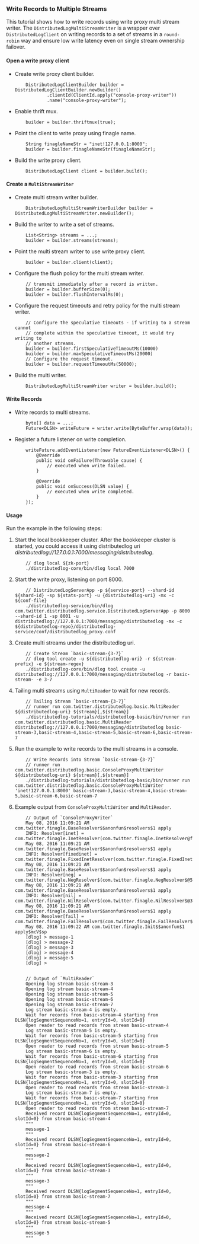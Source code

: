 ### Write Records to Multiple Streams

This tutorial shows how to write records using write proxy multi stream writer. The `DistributedLogMultiStreamWriter`
is a wrapper over `DistributedLogClient` on writing records to a set of streams in a `round-robin` way and ensure low write latency even on single stream ownership failover.

#### Open a write proxy client

-   Create write proxy client builder.
    ```
        DistributedLogClientBuilder builder = DistributedLogClientBuilder.newBuilder()
                .clientId(ClientId.apply("console-proxy-writer"))
                .name("console-proxy-writer");
    ```

-   Enable thrift mux.
    ```
        builder = builder.thriftmux(true);
    ```

-   Point the client to write proxy using finagle name.
    ```
        String finagleNameStr = "inet!127.0.0.1:8000";
        builder = builder.finagleNameStr(finagleNameStr);
    ```

-   Build the write proxy client.
    ```
        DistributedLogClient client = builder.build();
    ```

#### Create a `MultiStreamWriter`

-   Create multi stream writer builder.
    ```
        DistributedLogMultiStreamWriterBuilder builder = DistributedLogMultiStreamWriter.newBuilder();
    ```

-   Build the writer to write a set of streams.
    ```
        List<String> streams = ...;
        builder = builder.streams(streams);
    ```

-   Point the multi stream writer to use write proxy client.
    ```
        builder = builder.client(client);
    ```

-   Configure the flush policy for the multi stream writer.
    ```
        // transmit immediately after a record is written.
        builder = builder.bufferSize(0);
        builder = builder.flushIntervalMs(0);
    ```

-   Configure the request timeouts and retry policy for the multi stream writer.
    ```
        // Configure the speculative timeouts - if writing to a stream cannot
        // complete within the speculative timeout, it would try writing to
        // another streams.
        builder = builder.firstSpeculativeTimeoutMs(10000)
        builder = builder.maxSpeculativeTimeoutMs(20000)
        // Configure the request timeout.
        builder = builder.requestTimeoutMs(50000);
    ```

-   Build the multi writer.
    ```
        DistributedLogMultiStreamWriter writer = builder.build();
    ```

#### Write Records

-   Write records to multi streams. 
    ```
        byte[] data = ...;
        Future<DLSN> writeFuture = writer.write(ByteBuffer.wrap(data));
    ```

-   Register a future listener on write completion.
    ```
        writeFuture.addEventListener(new FutureEventListener<DLSN>() {
            @Override
            public void onFailure(Throwable cause) {
                // executed when write failed.
            }

            @Override
            public void onSuccess(DLSN value) {
                // executed when write completed.
            }
        });
    ```

#### Usage

Run the example in the following steps:

1.  Start the local bookkeeper cluster. After the bookkeeper cluster is started, you could access
    it using distributedlog uri *distributedlog://127.0.0.1:7000/messaging/distributedlog*.

    ```
        // dlog local ${zk-port}
        ./distributedlog-core/bin/dlog local 7000
    ```

2.  Start the write proxy, listening on port 8000.
    ```
        // DistributedLogServerApp -p ${service-port} --shard-id ${shard-id} -sp ${stats-port} -u {distributedlog-uri} -mx -c ${conf-file}
        ./distributedlog-service/bin/dlog com.twitter.distributedlog.service.DistributedLogServerApp -p 8000 --shard-id 1 -sp 8001 -u distributedlog://127.0.0.1:7000/messaging/distributedlog -mx -c ${distributedlog-repo}/distributedlog-service/conf/distributedlog_proxy.conf
    ```

3.  Create multi streams under the distributedlog uri.

    ```
        // Create Stream `basic-stream-{3-7}`
        // dlog tool create -u ${distributedlog-uri} -r ${stream-prefix} -e ${stream-regex}
        ./distributedlog-core/bin/dlog tool create -u distributedlog://127.0.0.1:7000/messaging/distributedlog -r basic-stream- -e 3-7
    ```

4.  Tailing multi streams using `MultiReader` to wait for new records.
    ```
        // Tailing Stream `basic-stream-{3-7}`
        // runner run com.twitter.distributedlog.basic.MultiReader ${distributedlog-uri} ${stream}[,${stream}]
        ./distributedlog-tutorials/distributedlog-basic/bin/runner run com.twitter.distributedlog.basic.MultiReader distributedlog://127.0.0.1:7000/messaging/distributedlog basic-stream-3,basic-stream-4,basic-stream-5,basic-stream-6,basic-stream-7
    ```

6.  Run the example to write records to the multi streams in a console.
    ```
        // Write Records into Stream `basic-stream-{3-7}`
        // runner run com.twitter.distributedlog.basic.ConsoleProxyMultiWriter ${distributedlog-uri} ${stream}[,${stream}]
        ./distributedlog-tutorials/distributedlog-basic/bin/runner run com.twitter.distributedlog.basic.ConsoleProxyMultiWriter 'inet!127.0.0.1:8000' basic-stream-3,basic-stream-4,basic-stream-5,basic-stream-6,basic-stream-7
    ```

7.  Example output from `ConsoleProxyMultiWriter` and `MultiReader`.
    ```
        // Output of `ConsoleProxyWriter`
        May 08, 2016 11:09:21 AM com.twitter.finagle.BaseResolver$$anonfun$resolvers$1 apply
        INFO: Resolver[inet] = com.twitter.finagle.InetResolver(com.twitter.finagle.InetResolver@fbb628c)
        May 08, 2016 11:09:21 AM com.twitter.finagle.BaseResolver$$anonfun$resolvers$1 apply
        INFO: Resolver[fixedinet] = com.twitter.finagle.FixedInetResolver(com.twitter.finagle.FixedInetResolver@5a25adb1)
        May 08, 2016 11:09:21 AM com.twitter.finagle.BaseResolver$$anonfun$resolvers$1 apply
        INFO: Resolver[neg] = com.twitter.finagle.NegResolver$(com.twitter.finagle.NegResolver$@5fae6db3)
        May 08, 2016 11:09:21 AM com.twitter.finagle.BaseResolver$$anonfun$resolvers$1 apply
        INFO: Resolver[nil] = com.twitter.finagle.NilResolver$(com.twitter.finagle.NilResolver$@34a433d8)
        May 08, 2016 11:09:21 AM com.twitter.finagle.BaseResolver$$anonfun$resolvers$1 apply
        INFO: Resolver[fail] = com.twitter.finagle.FailResolver$(com.twitter.finagle.FailResolver$@847c4e8)
        May 08, 2016 11:09:22 AM com.twitter.finagle.Init$$anonfun$1 apply$mcV$sp
        [dlog] > message-1
        [dlog] > message-2
        [dlog] > message-3
        [dlog] > message-4
        [dlog] > message-5
        [dlog] >


        // Output of `MultiReader`
        Opening log stream basic-stream-3
        Opening log stream basic-stream-4
        Opening log stream basic-stream-5
        Opening log stream basic-stream-6
        Opening log stream basic-stream-7
        Log stream basic-stream-4 is empty.
        Wait for records from basic-stream-4 starting from DLSN{logSegmentSequenceNo=1, entryId=0, slotId=0}
        Open reader to read records from stream basic-stream-4
        Log stream basic-stream-5 is empty.
        Wait for records from basic-stream-5 starting from DLSN{logSegmentSequenceNo=1, entryId=0, slotId=0}
        Open reader to read records from stream basic-stream-5
        Log stream basic-stream-6 is empty.
        Wait for records from basic-stream-6 starting from DLSN{logSegmentSequenceNo=1, entryId=0, slotId=0}
        Open reader to read records from stream basic-stream-6
        Log stream basic-stream-3 is empty.
        Wait for records from basic-stream-3 starting from DLSN{logSegmentSequenceNo=1, entryId=0, slotId=0}
        Open reader to read records from stream basic-stream-3
        Log stream basic-stream-7 is empty.
        Wait for records from basic-stream-7 starting from DLSN{logSegmentSequenceNo=1, entryId=0, slotId=0}
        Open reader to read records from stream basic-stream-7
        Received record DLSN{logSegmentSequenceNo=1, entryId=0, slotId=0} from stream basic-stream-4
        """
        message-1
        """
        Received record DLSN{logSegmentSequenceNo=1, entryId=0, slotId=0} from stream basic-stream-6
        """
        message-2
        """
        Received record DLSN{logSegmentSequenceNo=1, entryId=0, slotId=0} from stream basic-stream-3
        """
        message-3
        """
        Received record DLSN{logSegmentSequenceNo=1, entryId=0, slotId=0} from stream basic-stream-7
        """
        message-4
        """
        Received record DLSN{logSegmentSequenceNo=1, entryId=0, slotId=0} from stream basic-stream-5
        """
        message-5
        """
    ```
